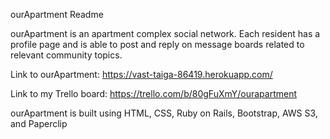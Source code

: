 ourApartment Readme

ourApartment is an apartment complex social network. Each resident has a profile page and is able to post and reply on message boards related to relevant community topics.


Link to ourApartment:  https://vast-taiga-86419.herokuapp.com/


Link to my Trello board: https://trello.com/b/80gFuXmY/ourapartment


ourApartment is built using HTML, CSS, Ruby on Rails, Bootstrap, AWS S3, and Paperclip
